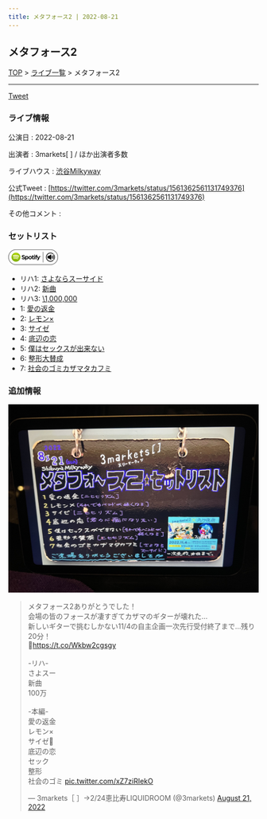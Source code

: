 ```yaml
---
title: メタフォース2 | 2022-08-21
---
```

## メタフォース2

[TOP](/setlist/) > [ライブ一覧](lives.html) > メタフォース2

___

<a href="https://twitter.com/share?ref_src=twsrc%5Etfw" data-text="3markets[ ]セットリスト > メタフォース2" class="twitter-share-button" data-via="3markets" data-hashtags="3markets" data-related="3markets" data-show-count="false">Tweet</a>

### ライブ情報

公演日
:    2022-08-21

出演者
:    3markets[ ] / ほか出演者多数

ライブハウス
:    [渋谷Milkyway](livehouse010.html)

公式Tweet
:    [https://twitter.com/3markets/status/1561362561131749376](https://twitter.com/3markets/status/1561362561131749376)

その他コメント
:    

### セットリスト


[![play with spotify](images/spotify-icon.png)](https://open.spotify.com/playlist/2wIigh2oFRIQvrmeT1aYPk)



*  リハ1: [さよならスーサイド](song013.html)
*  リハ2: [新曲](song001.html)
*  リハ3: [\1,000,000](song022.html)
*  1: [愛の返金](song012.html)
*  2: [レモン×](song003.html)
*  3: [サイゼ](song004.html)
*  4: [底辺の恋](song008.html)
*  5: [僕はセックスが出来ない](song006.html)
*  6: [整形大賛成](song005.html)
*  7: [社会のゴミカザマタカフミ](song002.html)


### 追加情報

[![セトリ画像](images/033.jpg)](images/033.jpg)


<blockquote class="twitter-tweet"><p lang="ja" dir="ltr">メタフォース2ありがとうでした！<br>会場の皆のフォースが凄すぎてカザマのギターが壊れた…<br>新しいギターで挑むしかない11/4の自主企画一次先行受付終了まで…残り20分！<br>🎫<a href="https://t.co/Wkbw2cgsgy">https://t.co/Wkbw2cgsgy</a><br><br>-リハ-<br>さよスー<br>新曲<br>100万<br><br>-本編-<br>愛の返金<br>レモン×<br>サイゼ🎥<br>底辺の恋<br>セック<br>整形<br>社会のゴミ <a href="https://t.co/xZ7ziRIekO">pic.twitter.com/xZ7ziRIekO</a></p>&mdash; 3markets［ ］→2/24恵比寿LIQUIDROOM (@3markets) <a href="https://twitter.com/3markets/status/1561362561131749376?ref_src=twsrc%5Etfw">August 21, 2022</a></blockquote>
<script async src="https://platform.twitter.com/widgets.js" charset="utf-8"></script>




<script async src="https://platform.twitter.com/widgets.js" charset="utf-8"></script>